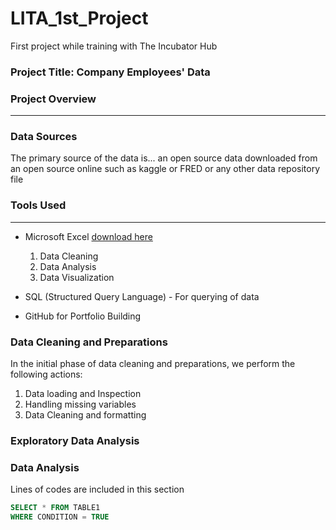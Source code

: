 # LITA_1st_Project
First project while training with The Incubator Hub

### Project Title: Company Employees' Data

### Project Overview
---
### Data Sources
The primary source of the data is... an open source data downloaded from an open source online such as kaggle or FRED or any other data repository file 

### Tools Used
---
- Microsoft Excel [download here](https://www.microsoft.com)
  1. Data Cleaning
  2. Data Analysis
  3. Data Visualization
     
- SQL (Structured Query Language) - For querying of data
  
- GitHub for Portfolio Building

### Data Cleaning and Preparations
In the initial phase of data cleaning and preparations, we perform the following actions:
  1. Data loading and Inspection
  2. Handling missing variables
  3. Data Cleaning and formatting

  
### Exploratory Data Analysis

### Data Analysis
Lines of codes are included in this section

```SQL
SELECT * FROM TABLE1
WHERE CONDITION = TRUE
```





